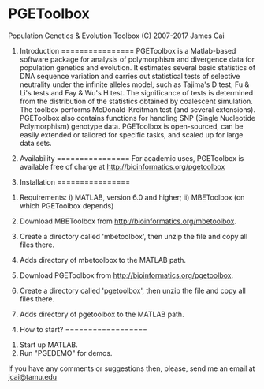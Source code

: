 # PGEToolbox
Population Genetics & Evolution Toolbox
(C) 2007-2017 James Cai

1. Introduction
================
PGEToolbox is a Matlab-based software package for analysis of polymorphism and 
divergence data for population genetics and evolution. It estimates several 
basic statistics of DNA sequence variation and carries out statistical tests 
of selective neutrality under the infinite alleles model, such as Tajima's D 
test, Fu & Li's tests and Fay & Wu's H test. The significance of tests is 
determined from the distribution of the statistics obtained by coalescent 
simulation. The toolbox performs McDonald-Kreitman test (and several extensions). 
PGEToolbox also contains functions for handling SNP (Single Nucleotide 
Polymorphism) genotype data. PGEToolbox is open-sourced, can be easily 
extended or tailored for specific tasks, and scaled up for large data sets.

2. Availability
================
For academic uses, PGEToolbox is available free of charge at
http://bioinformatics.org/pgetoolbox

3. Installation
================
1) Requirements: 
	 i) MATLAB, version 6.0 and higher; 
	ii) MBEToolbox (on which PGEToolbox depends)

2) Download MBEToolbox from http://bioinformatics.org/mbetoolbox.
3) Create a directory called 'mbetoolbox', then unzip the file and copy
   all files there.
4) Adds directory of mbetoolbox to the MATLAB path.
5) Download PGEToolbox from http://bioinformatics.org/pgetoolbox.
6) Create a directory called 'pgetoolbox', then unzip the file and copy
   all files there.
7) Adds directory of pgetoolbox to the MATLAB path.

4. How to start?
==================
1) Start up MATLAB. 
2) Run "PGEDEMO" for demos.


If you have any comments or suggestions then, please, send me an email at
jcai@tamu.edu

